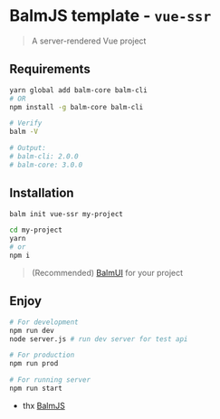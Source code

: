 # BalmJS template - `vue-ssr`

> A server-rendered Vue project

## Requirements

```sh
yarn global add balm-core balm-cli
# OR
npm install -g balm-core balm-cli
```

```sh
# Verify
balm -V

# Output:
# balm-cli: 2.0.0
# balm-core: 3.0.0
```

## Installation

```sh
balm init vue-ssr my-project

cd my-project
yarn
# or
npm i
```

> (Recommended) [BalmUI](https://material.balmjs.com/) for your project

## Enjoy

```sh
# For development
npm run dev
node server.js # run dev server for test api

# For production
npm run prod

# For running server
npm run start
```

- thx [BalmJS](https://balm.js.org/)
